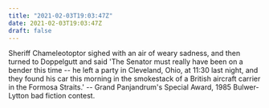 ```yaml
---
title: "2021-02-03T19:03:47Z"
date: 2021-02-03T19:03:47Z
draft: false
---
```


Sheriff Chameleotoptor sighed with an air of weary sadness, and then
turned to Doppelgutt and said 'The Senator must really have been on a
bender this time -- he left a party in Cleveland, Ohio, at 11:30 last
night, and they found his car this morning in the smokestack of a British
aircraft carrier in the Formosa Straits.'
		-- Grand Panjandrum's Special Award, 1985 Bulwer-Lytton
		   bad fiction contest.
